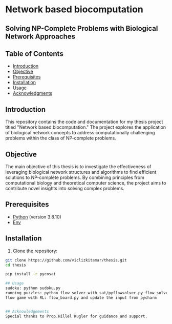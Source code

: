 # Network based biocomputation

## Solving NP-Complete Problems with Biological Network Approaches

## Table of Contents

- [Introduction](#introduction)
- [Objective](#objective)
- [Prerequisites](#prerequisites)
- [Installation](#installation)
- [Usage](#usage)
- [Acknowledgments](#acknowledgments)

## Introduction

This repository contains the code and documentation for my thesis project titled "Network based biocomputation." The project explores the application of biological network concepts to address computationally challenging problems within the class of NP-complete problems.

## Objective

The main objective of this thesis is to investigate the effectiveness of leveraging biological network structures and algorithms to find efficient solutions to NP-complete problems. By combining principles from computational biology and theoretical computer science, the project aims to contribute novel insights into solving complex problems.

## Prerequisites

- [Python](https://www.python.org/) (version 3.8.10)
- [Env](https://www.jetbrains.com/pycharm/download/)

## Installation

1. Clone the repository:

```bash
git clone https://github.com/viclizkitamar/thesis.git
cd thesis

pip install -r pycosat

## Usage
sudoku: python sudoku.py
running puzzles: python flow_solver_with_sat/pyflowsolver.py flow_solver_with_sat/puzzles/{puzzle}
flow game with RL: flow_board.py and update the input from pycharm


## Acknowledgements
Special thanks to Prop.Hillel Kugler for guidance and support.

